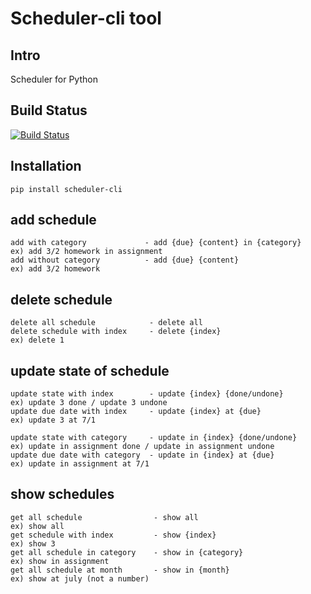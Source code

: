 Scheduler-cli tool
================================
Intro
-----
Scheduler for Python


Build Status
-----------------
[![Build Status](https://travis-ci.org/jil8885/scheduler-cli.svg?branch=master)](https://travis-ci.org/jil8885/scheduler-cli)



Installation
-----------------

	pip install scheduler-cli
	



add schedule
-----------------

	add with category             - add {due} {content} in {category}   ex) add 3/2 homework in assignment
	add without category          - add {due} {content}                 ex) add 3/2 homework



delete schedule
-----------------

	delete all schedule            - delete all
	delete schedule with index     - delete {index}                     ex) delete 1
	


update state of schedule
-----------------

	update state with index        - update {index} {done/undone}        ex) update 3 done / update 3 undone 
	update due date with index     - update {index} at {due}             ex) update 3 at 7/1
	
	update state with category     - update in {index} {done/undone}     ex) update in assignment done / update in assignment undone
	update due date with category  - update in {index} at {due}          ex) update in assignment at 7/1
	
	
	
show schedules
-----------------
	
	get all schedule                - show all                            ex) show all
	get schedule with index         - show {index}                        ex) show 3
	get all schedule in category    - show in {category}                  ex) show in assignment
	get all schedule at month       - show in {month}                     ex) show at july (not a number)



